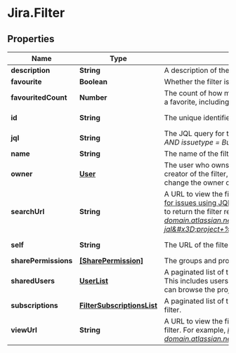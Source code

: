 # Jira.Filter

## Properties

Name | Type | Description | Notes
------------ | ------------- | ------------- | -------------
**description** | **String** | A description of the filter. | [optional] 
**favourite** | **Boolean** | Whether the filter is selected as a favorite. | [optional] 
**favouritedCount** | **Number** | The count of how many users have selected this filter as a favorite, including the filter owner. | [optional] [readonly] 
**id** | **String** | The unique identifier for the filter. | [optional] [readonly] 
**jql** | **String** | The JQL query for the filter. For example, *project &#x3D; SSP AND issuetype &#x3D; Bug*. | [optional] 
**name** | **String** | The name of the filter. Must be unique. | 
**owner** | [**User**](User.md) | The user who owns the filter. This is defaulted to the creator of the filter, however Jira administrators can change the owner of a shared filter in the admin settings. | [optional] 
**searchUrl** | **String** | A URL to view the filter results in Jira, using the [Search for issues using JQL](#api-rest-api-3-filter-search-get) operation with the filter&#39;s JQL string to return the filter results. For example, *https://your-domain.atlassian.net/rest/api/3/search?jql&#x3D;project+%3D+SSP+AND+issuetype+%3D+Bug*. | [optional] [readonly] 
**self** | **String** | The URL of the filter. | [optional] [readonly] 
**sharePermissions** | [**[SharePermission]**](SharePermission.md) | The groups and projects that the filter is shared with. | [optional] 
**sharedUsers** | [**UserList**](UserList.md) | A paginated list of the users that the filter is shared with. This includes users that are members of the groups or can browse the projects that the filter is shared with. | [optional] 
**subscriptions** | [**FilterSubscriptionsList**](FilterSubscriptionsList.md) | A paginated list of the users that are subscribed to the filter. | [optional] 
**viewUrl** | **String** | A URL to view the filter results in Jira, using the ID of the filter. For example, *https://your-domain.atlassian.net/issues/?filter&#x3D;10100*. | [optional] [readonly] 


